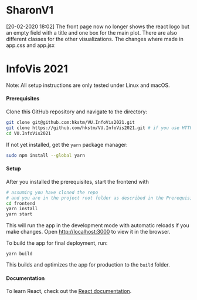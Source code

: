 # SharonV1
[20-02-2020  18:02]  The front  page now no longer shows the react logo but an  empty field with a title and one box for the main plot. There are also different classes for the other visualizations. The  changes  where made in app.css and app.jsx

# InfoVis 2021

Note: All setup instructions are only tested under Linux and macOS.

#### Prerequisites

Clone this GitHub repository and navigate to the directory:
```bash
git clone git@github.com:hkstm/VU.InfoVis2021.git
git clone https://github.com/hkstm/VU.InfoVis2021.git # if you use HTTPS instead of SSH
cd VU.InfoVis2021
```

If not yet installed, get the `yarn` package manager:
```bash
sudo npm install --global yarn
```

#### Setup

After you installed the prerequisites, start the frontend with 
```bash
# assuming you have cloned the repo
# and you are in the project root folder as described in the Prerequisites
cd frontend
yarn install
yarn start
```
This will run the app in the development mode with automatic reloads if you make changes.
Open [http://localhost:3000](http://localhost:3000) to view it in the browser.

To build the app for final deployment, run:
```
yarn build
```

This builds and optimizes the app for production to the `build` folder.

#### Documentation

To learn React, check out the [React documentation](https://reactjs.org/).
